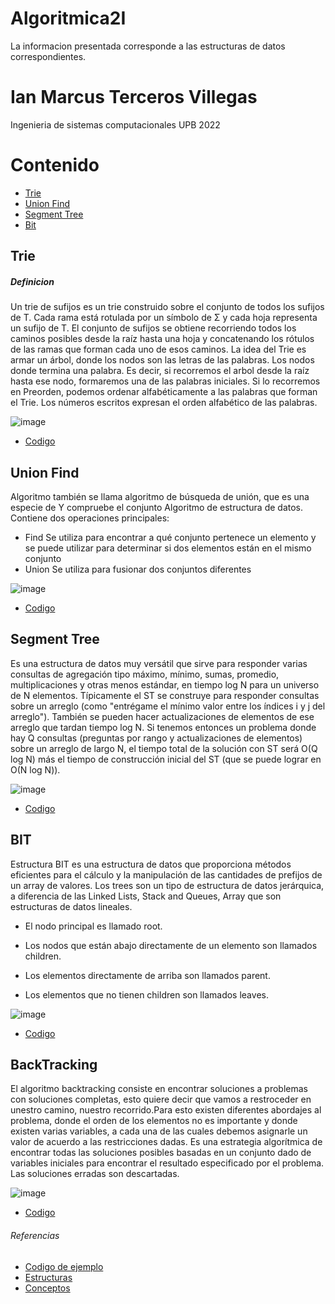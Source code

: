 # Algoritmica2I

La informacion presentada corresponde a las estructuras de datos correspondientes.

# Ian Marcus Terceros Villegas

Ingenieria de sistemas computacionales UPB 2022
# Contenido

- [Trie](https://github.com/iandeimpaler/Algoritmica2I#trie)
- [Union Find](https://github.com/iandeimpaler/Algoritmica2I#union-find)
- [Segment Tree](https://github.com/iandeimpaler/Algoritmica2I#segment-tree)
- [Bit](https://github.com/iandeimpaler/Algoritmica2I#bit)

## Trie 
##### Definicion
Un trie de sufijos es un trie construido sobre el conjunto de todos los sufijos de T. Cada rama está rotulada por un símbolo de Σ y cada hoja representa un sufijo de T. El conjunto de sufijos se obtiene recorriendo todos los caminos posibles desde la raíz hasta una hoja y concatenando los rótulos de las ramas que forman cada uno de esos caminos. La idea del Trie es armar un árbol, donde los nodos son las letras de las palabras. Los nodos donde termina una palabra. Es decir, si recorremos el arbol desde la raíz hasta ese nodo, formaremos una de las palabras iniciales. Si lo recorremos en Preorden, podemos ordenar alfabéticamente a las palabras que forman el Trie. Los números escritos expresan el orden alfabético de las palabras.

![image](https://user-images.githubusercontent.com/60924631/193960023-76756ebf-d6be-40a7-96b2-00a79f510f49.png)

- [Codigo](https://github.com/PaulLandaeta/algoritmica2/blob/master/contenido/Estructura_de_datos/trie/trie_array.cpp) 


## Union Find
Algoritmo también se llama algoritmo de búsqueda de unión, que es una especie de Y compruebe el conjunto Algoritmo de estructura de datos. Contiene dos operaciones principales:
- Find Se utiliza para encontrar a qué conjunto pertenece un elemento y se puede utilizar para determinar si dos elementos están en el mismo conjunto
- Union Se utiliza para fusionar dos conjuntos diferentes


![image](https://user-images.githubusercontent.com/60924631/193960281-53dad9ce-7c07-4b8e-b9f4-7c665bca7c24.png)

- [Codigo](https://github.com/PaulLandaeta/algoritmica2/blob/master/contenido/Estructura_de_datos/Union_Find/unionFind.cpp)


## Segment Tree 
Es una estructura de datos muy versátil que sirve para responder varias consultas de agregación tipo máximo, mínimo, sumas, promedio, multiplicaciones y otras menos estándar, en tiempo log N para un universo de N elementos. Típicamente el ST se construye para responder consultas sobre un arreglo (como "entrégame el mínimo valor entre los índices i y j del arreglo"). También se pueden hacer actualizaciones de elementos de ese arreglo que tardan tiempo log N. Si tenemos entonces un problema donde hay Q consultas (preguntas por rango y actualizaciones de elementos) sobre un arreglo de largo N, el tiempo total de la solución con ST será Ο(Q log N) más el tiempo de construcción inicial del ST (que se puede lograr en Ο(N log N)).

![image](https://user-images.githubusercontent.com/60924631/193960870-f0cb3e0a-654a-4552-a764-ba051ad1f855.png)

- [Codigo](https://github.com/PaulLandaeta/algoritmica2/blob/master/contenido/Estructura_de_datos/Segment_tree/segmentTree.cpp)


## BIT
Estructura BIT es una estructura de datos que proporciona métodos eficientes para el cálculo y la manipulación de las cantidades de prefijos de un array de valores.
Los trees son un tipo de estructura de datos jerárquica, a diferencia de las Linked Lists, Stack and Queues, Array que son estructuras de datos lineales.

- El nodo principal es llamado root.

- Los nodos que están abajo directamente de un elemento son llamados children.

- Los elementos directamente de arriba son llamados parent.

- Los elementos que no tienen children son llamados leaves.

![image](https://user-images.githubusercontent.com/60924631/193961237-c943f79d-cd7d-45f3-8428-99969ce0dc89.png)

- [Codigo](https://github.com/PaulLandaeta/algoritmica2/blob/master/contenido/Estructura_de_datos/BIT/bit.cpp)

## BackTracking
El algoritmo backtracking consiste en encontrar soluciones a problemas con soluciones completas, esto quiere decir que vamos a restroceder en unestro camino, nuestro recorrido.Para esto existen diferentes abordajes al problema, donde el orden de los elementos no es importante y donde existen varias variables, a cada una de las cuales debemos asignarle un valor de acuerdo a las restricciones dadas. Es una estrategia algorítmica de encontrar todas las soluciones posibles basadas en un conjunto dado de variables iniciales para encontrar el resultado especificado por el problema. Las soluciones erradas son descartadas.

![image](https://user-images.githubusercontent.com/60924631/194178917-22a06f55-af61-4bcd-99a8-d0effa0bfe62.png)

- [Codigo](https://github.com/PaulLandaeta/algoritmica2/blob/master/contenido/Backtracking/8queen.cpp)


###### Referencias

- [Codigo de ejemplo](https://github.com/PaulLandaeta/algoritmica2)
- [Estructuras](https://www.geeksforgeeks.org/)
- [Conceptos](https://ocw.mit.edu/courses/6-006-introduction-to-algorithms-spring-2020/video_galleries/lecture-videos/)




